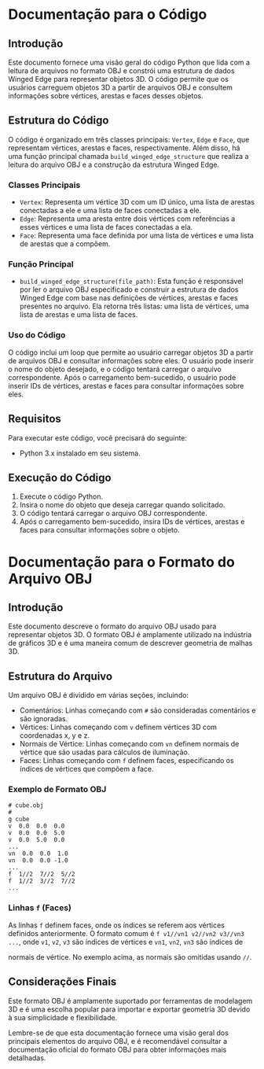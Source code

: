 # Documentação para o Código

## Introdução
Este documento fornece uma visão geral do código Python que lida com a leitura de arquivos no formato OBJ e constrói uma estrutura de dados Winged Edge para representar objetos 3D. O código permite que os usuários carreguem objetos 3D a partir de arquivos OBJ e consultem informações sobre vértices, arestas e faces desses objetos.

## Estrutura do Código
O código é organizado em três classes principais: `Vertex`, `Edge` e `Face`, que representam vértices, arestas e faces, respectivamente. Além disso, há uma função principal chamada `build_winged_edge_structure` que realiza a leitura do arquivo OBJ e a construção da estrutura Winged Edge.

### Classes Principais
- `Vertex`: Representa um vértice 3D com um ID único, uma lista de arestas conectadas a ele e uma lista de faces conectadas a ele.
- `Edge`: Representa uma aresta entre dois vértices com referências a esses vértices e uma lista de faces conectadas a ela.
- `Face`: Representa uma face definida por uma lista de vértices e uma lista de arestas que a compõem.

### Função Principal
- `build_winged_edge_structure(file_path)`: Esta função é responsável por ler o arquivo OBJ especificado e construir a estrutura de dados Winged Edge com base nas definições de vértices, arestas e faces presentes no arquivo. Ela retorna três listas: uma lista de vértices, uma lista de arestas e uma lista de faces.

### Uso do Código
O código inclui um loop que permite ao usuário carregar objetos 3D a partir de arquivos OBJ e consultar informações sobre eles. O usuário pode inserir o nome do objeto desejado, e o código tentará carregar o arquivo correspondente. Após o carregamento bem-sucedido, o usuário pode inserir IDs de vértices, arestas e faces para consultar informações sobre eles.

## Requisitos
Para executar este código, você precisará do seguinte:
- Python 3.x instalado em seu sistema.

## Execução do Código
1. Execute o código Python.
2. Insira o nome do objeto que deseja carregar quando solicitado.
3. O código tentará carregar o arquivo OBJ correspondente.
4. Após o carregamento bem-sucedido, insira IDs de vértices, arestas e faces para consultar informações sobre o objeto.

# Documentação para o Formato do Arquivo OBJ

## Introdução
Este documento descreve o formato do arquivo OBJ usado para representar objetos 3D. O formato OBJ é amplamente utilizado na indústria de gráficos 3D e é uma maneira comum de descrever geometria de malhas 3D.

## Estrutura do Arquivo
Um arquivo OBJ é dividido em várias seções, incluindo:

- Comentários: Linhas começando com `#` são consideradas comentários e são ignoradas.
- Vértices: Linhas começando com `v` definem vértices 3D com coordenadas x, y e z.
- Normais de Vértice: Linhas começando com `vn` definem normais de vértice que são usadas para cálculos de iluminação.
- Faces: Linhas começando com `f` definem faces, especificando os índices de vértices que compõem a face.

### Exemplo de Formato OBJ
```
# cube.obj
#
g cube
v  0.0  0.0  0.0
v  0.0  0.0  5.0
v  0.0  5.0  0.0
...
vn  0.0  0.0  1.0
vn  0.0  0.0 -1.0
...
f  1//2  7//2  5//2
f  1//2  3//2  7//2
...
```

### Linhas `f` (Faces)
As linhas `f` definem faces, onde os índices se referem aos vértices definidos anteriormente. O formato comum é `f v1//vn1 v2//vn2 v3//vn3 ...`, onde `v1`, `v2`, `v3` são índices de vértices e `vn1`, `vn2`, `vn3` são índices de

 normais de vértice. No exemplo acima, as normais são omitidas usando `//`.

## Considerações Finais
Este formato OBJ é amplamente suportado por ferramentas de modelagem 3D e é uma escolha popular para importar e exportar geometria 3D devido à sua simplicidade e flexibilidade.

Lembre-se de que esta documentação fornece uma visão geral dos principais elementos do arquivo OBJ, e é recomendável consultar a documentação oficial do formato OBJ para obter informações mais detalhadas.
